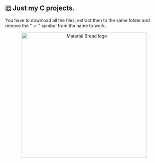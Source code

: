 ## 🇨 Just my C projects.
You have to download all the files, extract then to the same folder and remove the " ✓ " symbol from the name to work.
<p align = "center">
  <img width="400" src="https://media.tenor.com/eSJuPbwX9tsAAAAC/oi-miau.gif" alt="Material Bread logo">
</p>

## 
